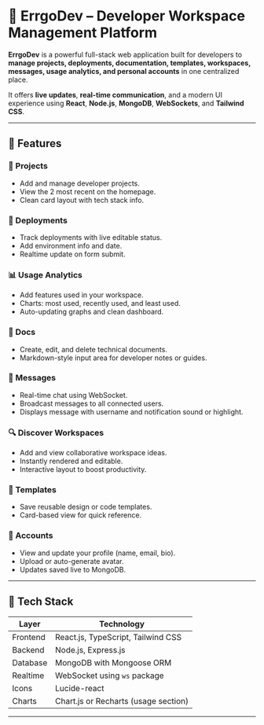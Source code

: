 # 🚀 ErrgoDev – Developer Workspace Management Platform

**ErrgoDev** is a powerful full-stack web application built for developers to **manage projects, deployments, documentation, templates, workspaces, messages, usage analytics, and personal accounts** in one centralized place.

It offers **live updates**, **real-time communication**, and a modern UI experience using **React**, **Node.js**, **MongoDB**, **WebSockets**, and **Tailwind CSS**.

---

## 🧩 Features

### 📁 Projects
- Add and manage developer projects.
- View the 2 most recent on the homepage.
- Clean card layout with tech stack info.

### 🚀 Deployments
- Track deployments with live editable status.
- Add environment info and date.
- Realtime update on form submit.

### 📊 Usage Analytics
- Add features used in your workspace.
- Charts: most used, recently used, and least used.
- Auto-updating graphs and clean dashboard.

### 📄 Docs
- Create, edit, and delete technical documents.
- Markdown-style input area for developer notes or guides.

### 💬 Messages
- Real-time chat using WebSocket.
- Broadcast messages to all connected users.
- Displays message with username and notification sound or highlight.

### 🔍 Discover Workspaces
- Add and view collaborative workspace ideas.
- Instantly rendered and editable.
- Interactive layout to boost productivity.

### 🧰 Templates
- Save reusable design or code templates.
- Card-based view for quick reference.

### 👤 Accounts
- View and update your profile (name, email, bio).
- Upload or auto-generate avatar.
- Updates saved live to MongoDB.

---

## 🔧 Tech Stack

| Layer      | Technology                          |
|------------|--------------------------------------|
| Frontend   | React.js, TypeScript, Tailwind CSS   |
| Backend    | Node.js, Express.js                  |
| Database   | MongoDB with Mongoose ORM            |
| Realtime   | WebSocket using `ws` package         |
| Icons      | Lucide-react                         |
| Charts     | Chart.js or Recharts (usage section) |

---



